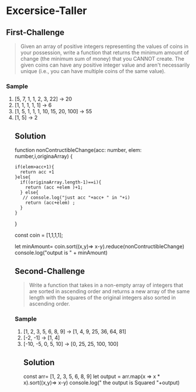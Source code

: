# Excersice-Taller
## First-Challenge
 > Given an array of positive integers representing the values of coins in your possession, write a function that returns the minimum amount of change (the minimum sum of money) that you CANNOT create. The given coins can have
  any positive integer value and aren't necessarily unique (i.e., you can have multiple coins of the same value).
  <h3>
  Sample
</h3>
<ol>
  <li>[5, 7, 1, 1, 2, 3, 22] -> 20</li>
  <li>[1, 1, 1, 1, 1] -> 6</li>
  <li>[1, 5, 1, 1, 1, 10, 15, 20, 100] -> 55</li>
  <li>[1, 5] -> 2</li>
 
 ## Solution
  
function nonContructibleChange(acc: number, elem: number,i,originaArray) {
     
    if(elem>acc+1){
      return acc +1
    }else{
      if((originaArray.length-1)==i){
        return (acc +elem )+1;
      } else{
       // console.log("just acc "+acc+ " in "+i)
        return (acc+elem) ;
      }
    } 
  }
 
const coin = [1,1,1,1];

let minAmount=  coin.sort((x,y)=> x-y).reduce(nonContructibleChange)
  console.log("output is " + minAmount)
  
## Second-Challenge
  > Write a function that takes in a non-empty array of integers that are sorted in ascending order and returns a new array of the same length with the squares of the original integers also sorted in ascending order.
  <h3>
  Sample
</h3>

<ol>
  <li>[1, 2, 3, 5, 6, 8, 9] -> [1, 4, 9, 25, 36, 64, 81]</li>
  <li>[-2, -1] -> [1, 4]</li>
  <li>[-10, -5, 0, 5, 10] -> [0, 25, 25, 100, 100]</li>

## Solution
 const  arr=  [1, 2, 3, 5, 6, 8, 9] 
  let output = arr.map(x => x * x).sort((x,y)=> x-y)
console.log(" the output is Squared "+output)
